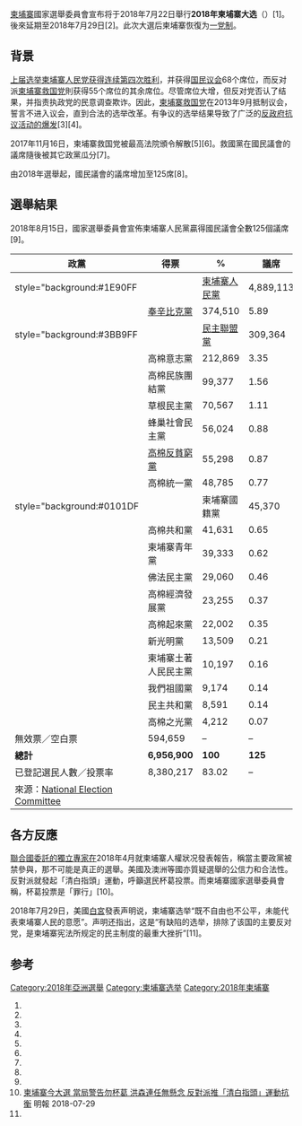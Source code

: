 [柬埔寨](../Page/柬埔寨.md "wikilink")國家選舉委員會宣布将于2018年7月22日舉行**2018年柬埔寨大选**（）\[1\]。後來延期至2018年7月29日\[2\]。此次大選后柬埔寨恢復为[一党制](../Page/一党制.md "wikilink")。

## 背景

[上届选举](../Page/2013年柬埔寨大选.md "wikilink")[柬埔寨人民党获得连续第四次胜利](https://zh.wikipedia.org/wiki/柬埔寨人民党 "wikilink")，并获得[国民议会](../Page/柬埔寨国民议会.md "wikilink")68个席位，而反对派[柬埔寨救国党](../Page/柬埔寨救国党.md "wikilink")則获得55个席位的其余席位。尽管席位大增，但反对党否认了结果，并指责执政党的民意调查欺诈。因此，[柬埔寨救国党](../Page/柬埔寨救国党.md "wikilink")在2013年9月抵制议会，誓言不进入议会，直到合法的选举改革。有争议的选举结果导致了广泛的[反政府抗议活动的爆发](https://zh.wikipedia.org/wiki/柬埔寨示威_\(2013年－2014年\) "wikilink")\[3\]\[4\]。

2017年11月16日，柬埔寨救国党被最高法院頒令解散\[5\]\[6\]。救國黨在國民議會的議席隨後被其它政黨瓜分\[7\]。

由2018年選舉起，國民議會的議席增加至125席\[8\]。

## 選舉結果

2018年8月15日，國家選舉委員會宣佈柬埔寨人民黨贏得國民議會全數125個議席\[9\]。

| 政黨                                                                                                                                 | 得票                                                              | %         | 議席      | 增減     |
| ---------------------------------------------------------------------------------------------------------------------------------- | --------------------------------------------------------------- | --------- | ------- | ------ |
| style="background:\#1E90FF |                                                                                                       | [柬埔寨人民黨](../Page/柬埔寨人民黨.md "wikilink")                          | 4,889,113 | 76.85   | 125    |
|                                                                                                                                    | [奉辛比克黨](../Page/奉辛比克黨.md "wikilink")                            | 374,510   | 5.89    | 0      |
| style="background:\#3BB9FF|                                                                                                        | [民主聯盟黨](https://zh.wikipedia.org/wiki/民主聯盟黨_\(柬埔寨\) "wikilink") | 309,364   | 4.86    | 0      |
|                                                                                                                                    | 高棉意志黨                                                           | 212,869   | 3.35    | 0      |
|                                                                                                                                    | 高棉民族團結黨                                                         | 99,377    | 1.56    | 0      |
|                                                                                                                                    | 草根民主黨                                                           | 70,567    | 1.11    | 0      |
|                                                                                                                                    | 蜂巢社會民主黨                                                         | 56,024    | 0.88    | 0      |
|                                                                                                                                    | [高棉反貧窮黨](https://zh.wikipedia.org/wiki/高棉反貧窮黨 "wikilink")       | 55,298    | 0.87    | 0      |
|                                                                                                                                    | 高棉統一黨                                                           | 48,785    | 0.77    | 0      |
| style="background:\#0101DF|                                                                                                        | 柬埔寨國籍黨                                                          | 45,370    | 0.71    | 0      |
|                                                                                                                                    | 高棉共和黨                                                           | 41,631    | 0.65    | 0      |
|                                                                                                                                    | 柬埔寨青年黨                                                          | 39,333    | 0.62    | 0      |
|                                                                                                                                    | 佛法民主黨                                                           | 29,060    | 0.46    | 0      |
|                                                                                                                                    | 高棉經濟發展黨                                                         | 23,255    | 0.37    | 0      |
|                                                                                                                                    | 高棉起來黨                                                           | 22,002    | 0.35    | 0      |
|                                                                                                                                    | 新光明黨                                                            | 13,509    | 0.21    | 0      |
|                                                                                                                                    | 柬埔寨土著人民民主黨                                                      | 10,197    | 0.16    | 0      |
|                                                                                                                                    | 我們祖國黨                                                           | 9,174     | 0.14    | 0      |
|                                                                                                                                    | 民主共和黨                                                           | 8,591     | 0.14    | 0      |
|                                                                                                                                    | 高棉之光黨                                                           | 4,212     | 0.07    | 0      |
| 無效票／空白票                                                                                                                            | 594,659                                                         | –         | –       | –      |
| **總計**                                                                                                                             | **6,956,900**                                                   | **100**   | **125** | **+2** |
| 已登記選民人數／投票率                                                                                                                        | 8,380,217                                                       | 83.02     | –       | –      |
| 來源：[National Election Committee](https://www.necelect.org.kh/khmer/sites/default/files/images-attachment/provisional-result_0.jpg) |                                                                 |           |         |        |

## 各方反應

[聯合國委託的獨立專家在](https://zh.wikipedia.org/wiki/聯合國 "wikilink")2018年4月就柬埔寨人權狀况發表報告，稱當主要政黨被禁參與，那不可能是真正的選舉。美國及澳洲等國亦質疑選舉的公信力和合法性。反對派就發起「清白指頭」運動，呼籲選民杯葛投票。而柬埔寨國家選舉委員會稱，杯葛投票是「罪行」\[10\]。

2018年7月29日，美國[白宮](../Page/白宮.md "wikilink")發表声明说，柬埔寨选举“既不自由也不公平，未能代表柬埔寨人民的意愿”。声明还指出，这是“有缺陷的选举，排除了该国的主要反对党，是柬埔寨宪法所规定的民主制度的最重大挫折”\[11\]。

## 参考

<references/>

[Category:2018年亞洲選舉](https://zh.wikipedia.org/wiki/Category:2018年亞洲選舉 "wikilink") [Category:柬埔寨选举](https://zh.wikipedia.org/wiki/Category:柬埔寨选举 "wikilink") [Category:2018年柬埔寨](https://zh.wikipedia.org/wiki/Category:2018年柬埔寨 "wikilink")

1.
2.
3.
4.
5.
6.
7.
8.
9.
10. [柬埔寨今大選 當局警告勿杯葛 洪森連任無懸念 反對派推「清白指頭」運動抗衡](https://news.mingpao.com/pns/dailynews/web_tc/article/20180729/s00014/1532801099137) 明報 2018-07-29
11.
